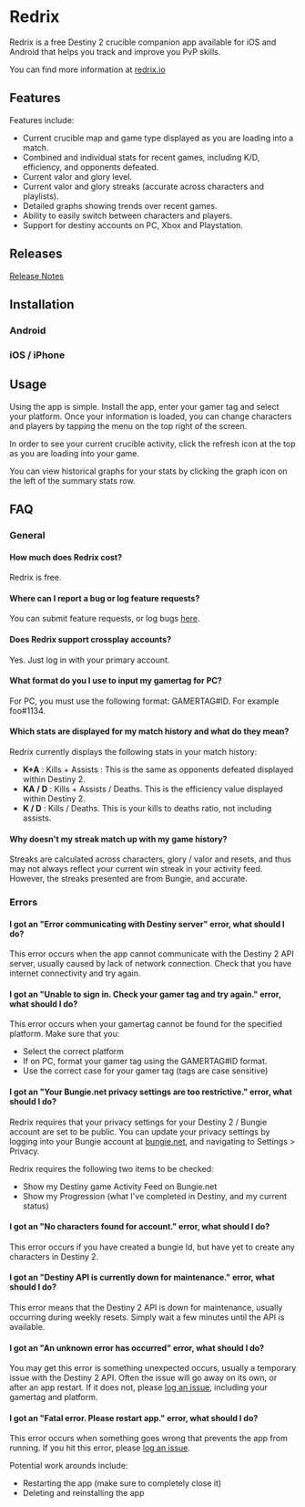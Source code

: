 # Redrix
Redrix is a free Destiny 2 crucible companion app available for iOS and Android that helps you track and improve you PvP skills.

You can find more information at [redrix.io](http://redrix.io)

## Features

Features include:
*  Current crucible map and game type displayed as you are loading into a match.
*  Combined and individual stats for recent games, including K/D, efficiency, and opponents defeated.
*  Current valor and glory level.
*  Current valor and glory streaks (accurate across characters and playlists).
*  Detailed graphs showing trends over recent games.
*  Ability to easily switch between characters and players.
*  Support for destiny accounts on PC, Xbox and Playstation.

## Releases

[Release Notes](RELEASE.md)

## Installation


### Android


### iOS / iPhone


## Usage

Using the app is simple. Install the app, enter your gamer tag and select your platform. Once your information is loaded, you can change characters and players by tapping the menu on the top right of the screen.

In order to see your current crucible activity, click the refresh icon at the top as you are loading into your game.

You can view historical graphs for your stats by clicking the graph icon on the left of the summary stats row.

## FAQ

### General

#### How much does Redrix cost?

Redrix is free.

#### Where can I report a bug or log feature requests?

You can submit feature requests, or log bugs [here](https://github.com/mikechambers/redrix/issues).

#### Does Redrix support crossplay accounts?

Yes. Just log in with your primary account.

#### What format do you I use to input my gamertag for PC?

For PC, you must use the following format: GAMERTAG#ID. For example foo#1134.

#### Which stats are displayed for my match history and what do they mean?

Redrix currently displays the following stats in your match history:

*  **K+A** : Kills + Assists : This is the same as opponents defeated displayed within Destiny 2.
*  **KA / D** : Kills + Assists / Deaths. This is the efficiency value displayed within Destiny 2.
*  **K / D** : Kills / Deaths. This is your kills to deaths ratio, not including assists.

#### Why doesn't my streak match up with my game history?

Streaks are calculated across characters, glory / valor and resets, and thus may not always reflect your current win streak in your activity feed. However, the streaks presented are from Bungie, and accurate.

### Errors

#### I got an "Error communicating with Destiny server" error, what should I do?

This error occurs when the app cannot communicate with the Destiny 2 API server, usually caused by lack of network connection. Check that you have internet connectivity and try again.

#### I got an "Unable to sign in. Check your gamer tag and try again." error, what should I do?

This error occurs when your gamertag cannot be found for the specified platform. Make sure that you:

* Select the correct platform
* If on PC, format your gamer tag using the GAMERTAG#ID format.
* Use the correct case for your gamer tag (tags are case sensitive)

#### I got an "Your Bungie.net privacy settings are too restrictive." error, what should I do?

Redrix requires that your privacy settings for your Destiny 2 / Bungie account are set to be public. You can update your privacy settings by logging into your Bungie account at [bungie.net](https://www.bungie.net), and navigating to Settings > Privacy.

Redrix requires the following two items to be checked:

*  Show my Destiny game Activity Feed on Bungie.net
*  Show my Progression (what I've completed in Destiny, and my current status)


#### I got an "No characters found for account." error, what should I do?

This error occurs if you have created a bungie Id, but have yet to create any characters in Destiny 2.

#### I got an "Destiny API is currently down for maintenance." error, what should I do?

This error means that the Destiny 2 API is down for maintenance, usually occurring during weekly resets. Simply wait a few minutes until the API is available.

#### I got an "An unknown error has occurred" error, what should I do?

You may get this error is something unexpected occurs, usually a temporary issue with the Destiny 2 API. Often the issue will go away on its own, or after an app restart. If it does not, please [log an issue](https://github.com/mikechambers/redrix/issues), including your gamertag and platform.

#### I got an "Fatal error. Please restart app." error, what should I do?

This error occurs when something goes wrong that prevents the app from running. If you hit this error, please [log an issue](https://github.com/mikechambers/redrix/issues).

Potential work arounds include:

*  Restarting the app (make sure to completely close it)
*  Deleting and reinstalling the app
